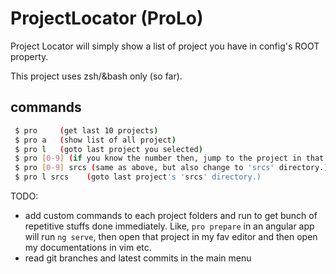 # ProjectLocator (ProLo)

Project Locator will simply show a list of project you have in config's ROOT property. 

This project uses zsh/&bash only (so far).

## commands

```bash
 $ pro     (get last 10 projects)
 $ pro a   (show list of all project)
 $ pro l   (goto last project you selected)
 $ pro [0-9] (if you know the number then, jump to the project in that number)
 $ pro [0-9] srcs (same as above, but also change to 'srcs' directory.)
 $ pro l srcs    (goto last project's 'srcs' directory.)
```
TODO:
  - add custom commands to each project folders and run to get bunch of repetitive stuffs done immediately. Like, `pro prepare` in an angular app will run `ng serve`, then open that project in my fav editor and then open my documentations in vim etc.
  - read git branches and latest commits in the main menu
